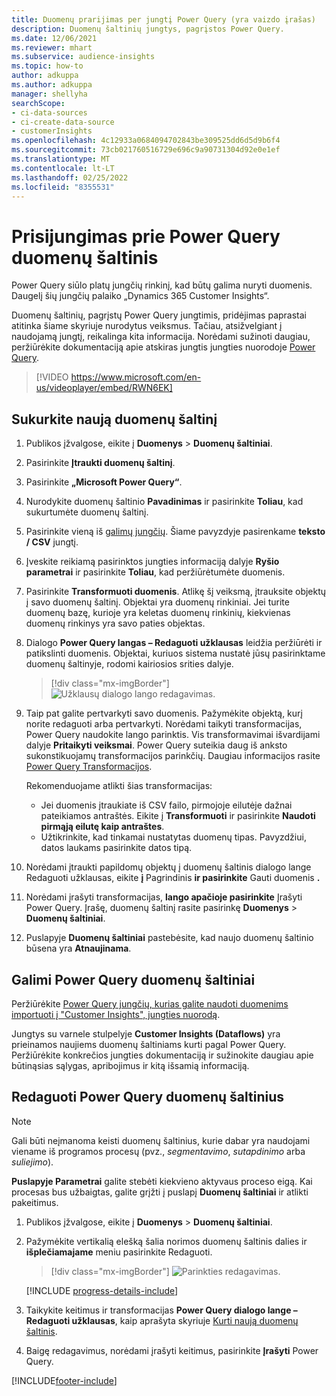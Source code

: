 ```yaml
---
title: Duomenų prarijimas per jungtį Power Query (yra vaizdo įrašas)
description: Duomenų šaltinių jungtys, pagrįstos Power Query.
ms.date: 12/06/2021
ms.reviewer: mhart
ms.subservice: audience-insights
ms.topic: how-to
author: adkuppa
ms.author: adkuppa
manager: shellyha
searchScope:
- ci-data-sources
- ci-create-data-source
- customerInsights
ms.openlocfilehash: 4c12933a0684094702843be309525dd6d5d9b6f4
ms.sourcegitcommit: 73cb021760516729e696c9a90731304d92e0e1ef
ms.translationtype: MT
ms.contentlocale: lt-LT
ms.lasthandoff: 02/25/2022
ms.locfileid: "8355531"
---
```

# <a name="connect-to-a-power-query-data-source"></a>Prisijungimas prie Power Query duomenų šaltinis

Power Query siūlo platų jungčių rinkinį, kad būtų galima nuryti duomenis. Daugelį šių jungčių palaiko „Dynamics 365 Customer Insights“. 

Duomenų šaltinių, pagrįstų Power Query jungtimis, pridėjimas paprastai atitinka šiame skyriuje nurodytus veiksmus. Tačiau, atsižvelgiant į naudojamą jungtį, reikalinga kita informacija. Norėdami sužinoti daugiau, peržiūrėkite dokumentaciją apie atskiras jungtis jungties nuorodoje [Power Query](/power-query/connectors/).

> [!VIDEO https://www.microsoft.com/en-us/videoplayer/embed/RWN6EK]

## <a name="create-a-new-data-source"></a>Sukurkite naują duomenų šaltinį

1. Publikos įžvalgose, eikite į **Duomenys** > **Duomenų šaltiniai**.

1. Pasirinkite **Įtraukti duomenų šaltinį**.

1. Pasirinkite **„Microsoft Power Query“**.

1. Nurodykite duomenų šaltinio **Pavadinimas** ir pasirinkite **Toliau**, kad sukurtumėte duomenų šaltinį.

1. Pasirinkite vieną iš [galimų jungčių](#available-power-query-data-sources). Šiame pavyzdyje pasirenkame **teksto / CSV** jungtį.

1. Įveskite reikiamą pasirinktos jungties informaciją dalyje **Ryšio parametrai** ir pasirinkite **Toliau**, kad peržiūrėtumėte duomenis.

1. Pasirinkite **Transformuoti duomenis**. Atlikę šį veiksmą, įtrauksite objektų į savo duomenų šaltinį. Objektai yra duomenų rinkiniai. Jei turite duomenų bazę, kurioje yra keletas duomenų rinkinių, kiekvienas duomenų rinkinys yra savo paties objektas.

1. Dialogo **Power Query langas – Redaguoti užklausas** leidžia peržiūrėti ir patikslinti duomenis. Objektai, kuriuos sistema nustatė jūsų pasirinktame duomenų šaltinyje, rodomi kairiosios srities dalyje.

   > [!div class="mx-imgBorder"]
   > ![Užklausų dialogo lango redagavimas.](media/data-manager-configure-edit-queries.png "Užklausų redagavimo dialogo langas")

1. Taip pat galite pertvarkyti savo duomenis. Pažymėkite objektą, kurį norite redaguoti arba pertvarkyti. Norėdami taikyti transformacijas, Power Query naudokite lango parinktis. Vis transformavimai išvardijami dalyje **Pritaikyti veiksmai**. Power Query suteikia daug iš anksto sukonstikuojamų transformacijos parinkčių. Daugiau informacijos rasite [Power Query Transformacijos](/power-query/power-query-what-is-power-query#transformations).

   Rekomenduojame atlikti šias transformacijas:

   - Jei duomenis įtraukiate iš CSV failo, pirmojoje eilutėje dažnai pateikiamos antraštės. Eikite į **Transformuoti** ir pasirinkite **Naudoti pirmąją eilutę kaip antraštes**.
   - Užtikrinkite, kad tinkamai nustatytas duomenų tipas. Pavyzdžiui, datos laukams pasirinkite datos tipą.

1. Norėdami įtraukti papildomų objektų į duomenų šaltinis dialogo lange Redaguoti užklausas, eikite **į** Pagrindinis **ir pasirinkite** Gauti duomenis **.**

1. Norėdami įrašyti transformacijas, **lango apačioje pasirinkite** Įrašyti Power Query. Įrašę, duomenų šaltinį rasite pasirinkę **Duomenys** > **Duomenų šaltiniai**.

1. Puslapyje **Duomenų šaltiniai** pastebėsite, kad naujo duomenų šaltinio būsena yra **Atnaujinama**.

## <a name="available-power-query-data-sources"></a>Galimi Power Query duomenų šaltiniai

Peržiūrėkite [Power Query jungčių, kurias galite naudoti duomenims importuoti į "Customer Insights", jungties nuorodą](/power-query/connectors/). 

Jungtys su varnele stulpelyje **Customer Insights (Dataflows)** yra prieinamos naujiems duomenų šaltiniams kurti pagal Power Query. Peržiūrėkite konkrečios jungties dokumentaciją ir sužinokite daugiau apie būtinąsias sąlygas, apribojimus ir kitą išsamią informaciją.

## <a name="edit-power-query-data-sources"></a>Redaguoti Power Query duomenų šaltinius

> [!NOTE]
> Gali būti neįmanoma keisti duomenų šaltinius, kurie dabar yra naudojami viename iš programos procesų (pvz., *segmentavimo*, *sutapdinimo* arba *suliejimo*). 
>
> **Puslapyje Parametrai** galite stebėti kiekvieno aktyvaus proceso eigą. Kai procesas bus užbaigtas, galite grįžti į puslapį **Duomenų šaltiniai** ir atlikti pakeitimus.

1. Publikos įžvalgose, eikite į **Duomenys** > **Duomenų šaltiniai**.

2. Pažymėkite vertikalią elešką šalia norimos duomenų šaltinis dalies ir **išplečiamajame** meniu pasirinkite Redaguoti.

   > [!div class="mx-imgBorder"]
   > ![Parinkties redagavimas.](media/edit-option-data-sources.png "Redagavimo parinktis")

   [!INCLUDE [progress-details-include](../includes/progress-details-pane.md)]
   
3. Taikykite keitimus ir transformacijas **Power Query dialogo lange – Redaguoti užklausas**, kaip aprašyta skyriuje [Kurti naują duomenų šaltinis](#create-a-new-data-source).

4. Baigę redagavimus, norėdami įrašyti keitimus, pasirinkite **Įrašyti** Power Query.


[!INCLUDE[footer-include](../includes/footer-banner.md)]

